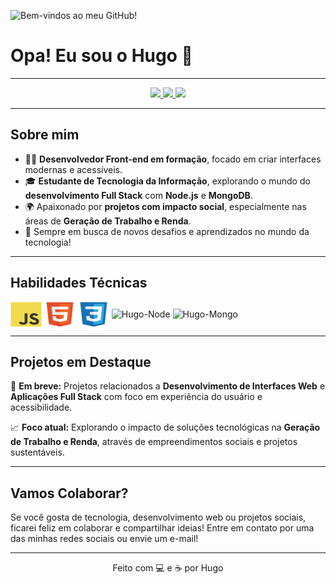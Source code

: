 ![Bem-vindos ao meu GitHub!](https://user-images.githubusercontent.com/84139776/137939687-d2d64b2b-6b89-4e9f-9c7b-028670d4f23b.png)

<h1> Opa! Eu sou o Hugo 👋</h1>

---

<div align="center">
  <a href="https://www.linkedin.com/in/seu_linkedin" target="_blank">
    <img src="https://img.shields.io/badge/LinkedIn-0077B5?style=for-the-badge&logo=linkedin&logoColor=white">
  </a>
  <a href="mailto:seuemail@gmail.com">
    <img src="https://img.shields.io/badge/Gmail-D14836?style=for-the-badge&logo=gmail&logoColor=white">
  </a>
  <a href="https://www.instagram.com/seu_instagram" target="_blank">
    <img src="https://img.shields.io/badge/Instagram-E4405F?style=for-the-badge&logo=instagram&logoColor=white">
  </a>
</div>

---

## Sobre mim

- 👨‍💻 **Desenvolvedor Front-end em formação**, focado em criar interfaces modernas e acessíveis.
- 🎓 **Estudante de Tecnologia da Informação**, explorando o mundo do **desenvolvimento Full Stack** com **Node.js** e **MongoDB**.
- 🌍 Apaixonado por **projetos com impacto social**, especialmente nas áreas de **Geração de Trabalho e Renda**.
- 🚀 Sempre em busca de novos desafios e aprendizados no mundo da tecnologia!

---

## Habilidades Técnicas

<div style="display: inline_block">
  <img align="center" alt="Hugo-Js" height="40" width="50" src="https://raw.githubusercontent.com/devicons/devicon/master/icons/javascript/javascript-original.svg"> 
  <img align="center" alt="Hugo-HTML" height="40" width="50" src="https://raw.githubusercontent.com/devicons/devicon/master/icons/html5/html5-original.svg">
  <img align="center" alt="Hugo-CSS" height="40" width="50" src="https://raw.githubusercontent.com/devicons/devicon/master/icons/css3/css3-original.svg">
  <img align="center" alt="Hugo-Node" height="40" width="50" src="https://cdn.jsdelivr.net/gh/devicons/devicon/icons/nodejs/nodejs-original.svg">
  <img align="center" alt="Hugo-Mongo" height="40" width="50" src="https://cdn.jsdelivr.net/gh/devicons/devicon/icons/mongodb/mongodb-original.svg">
</div>

---

## Projetos em Destaque

🔨 **Em breve:** Projetos relacionados a **Desenvolvimento de Interfaces Web** e **Aplicações Full Stack** com foco em experiência do usuário e acessibilidade.

📈 **Foco atual:** Explorando o impacto de soluções tecnológicas na **Geração de Trabalho e Renda**, através de empreendimentos sociais e projetos sustentáveis.

---

## Vamos Colaborar?

Se você gosta de tecnologia, desenvolvimento web ou projetos sociais, ficarei feliz em colaborar e compartilhar ideias! Entre em contato por uma das minhas redes sociais ou envie um e-mail!

---

<div align="center">
  Feito com 💻 e ☕ por Hugo
</div>
